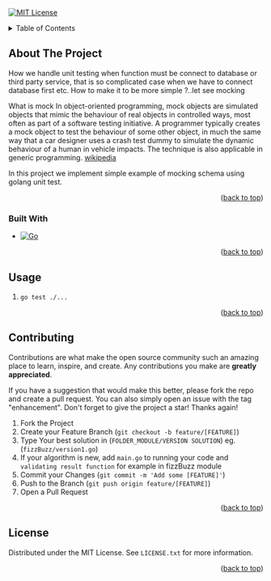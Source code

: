 <a name="readme-top"></a>

[![MIT License][license-shield]][license-url]

<!-- TABLE OF CONTENTS -->
<details>
  <summary>Table of Contents</summary>
  <ol>
    <li>
      <a href="#about-the-project">About The Project</a>
      <ul>
        <li><a href="#built-with">Built With</a></li>
      </ul>
    </li>
    <li><a href="#usage">Usage</a></li>
    <li><a href="#contributing">Contributing</a></li>
    <li><a href="#license">License</a></li>
  </ol>
</details>



<!-- ABOUT THE PROJECT -->
## About The Project

How we handle unit testing when function must be connect to database or third party service, that is so complicated case when we have to connect database first etc. How to make it to be more simple ?..let see mocking

What is mock 
In object-oriented programming, mock objects are simulated objects that mimic the behaviour of real objects in controlled ways, most often as part of a software testing initiative. A programmer typically creates a mock object to test the behaviour of some other object, in much the same way that a car designer uses a crash test dummy to simulate the dynamic behaviour of a human in vehicle impacts. The technique is also applicable in generic programming.  [wikipedia][wikipedia-algorithm]

In this project we implement simple example of mocking schema using golang unit test.

<p align="right">(<a href="#readme-top">back to top</a>)</p>



### Built With

* [![Go][Go.com]][Go-url]

<p align="right">(<a href="#readme-top">back to top</a>)</p>

<!-- USAGE EXAMPLES -->
## Usage
1. ```go test ./...```
<p align="right">(<a href="#readme-top">back to top</a>)</p>

<!-- CONTRIBUTING -->
## Contributing

Contributions are what make the open source community such an amazing place to learn, inspire, and create. Any contributions you make are **greatly appreciated**.

If you have a suggestion that would make this better, please fork the repo and create a pull request. You can also simply open an issue with the tag "enhancement".
Don't forget to give the project a star! Thanks again!

1. Fork the Project
2. Create your Feature Branch (`git checkout -b feature/[FEATURE]`)
3. Type Your best solution in (`FOLDER_MODULE/VERSION SOLUTION`) eg. (`fizzBuzz/version1.go`) 
4. If your algorithm is new, add `main.go` to running your code and `validating result function` for example in fizzBuzz module
5. Commit your Changes (`git commit -m 'Add some [FEATURE]'`)
6. Push to the Branch (`git push origin feature/[FEATURE]`)
7. Open a Pull Request

<p align="right">(<a href="#readme-top">back to top</a>)</p>


<!-- LICENSE -->
## License

Distributed under the MIT License. See `LICENSE.txt` for more information.

<p align="right">(<a href="#readme-top">back to top</a>)</p>


[GO.com]:https://img.shields.io/badge/GO%20-0769AD?style=flat&logo=go&logoColor=white
[GO-Url]:https://go.dev/
[license-shield]: https://img.shields.io/github/license/briankliwon/algorithm-go
[license-url]: https://github.com/briankliwon/algorithm-go/blob/main/LICENSE
[wikipedia-algorithm]:https://en.wikipedia.org/wiki/Algorithm


